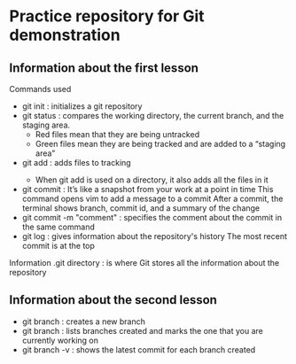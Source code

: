 # Practice repository for Git demonstration

## Information about the first lesson

Commands used
- git init : initializes a git repository
- git status : compares the working directory, the current branch, and the staging area.
	- Red files mean that they are being untracked 
	- Green files mean they are being tracked and are added to a “staging area”
- git add <file> : adds files to tracking 
	- When git add is used on a directory, it also 	adds all the files in it 
- git commit : It’s like a snapshot from your work at a point in time
	This command opens vim to add a message to a commit
	After a commit, the terminal shows branch, commit id, and a summary of the change
- git commit -m "comment" : specifies the comment about the commit in the same command
- git log : gives information about the repository's history
	The most recent commit is at the top

Information
.git directory : is where Git stores all the information about the repository

## Information about the second lesson
- git branch <branchName> : creates a new branch
- git branch : lists branches created and marks the one that you are currently working on
- git branch -v : shows the latest commit for each branch created